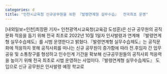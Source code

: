 ```yaml
---
categories: d
title: "인천시교육청 신규공무원을 위한 『발령연계형 실무수습』  전국최초 운영"
---
```

[내외일보=인천]최장환 기자= 인천광역시교육청(교육감 도성훈)은 신규 공무원의 공직 문화 적응을 돕기 위해 전국 최초로 2022년 10월 1일자 인사발령과 연계해 『발령연계형 실무수습제도』를 시범 운영한다고 밝혔다.『발령연계형 실무수습제도』는 공직문화에 적응하지 못해 공직사회를 떠나는 신규 공무원이 증가함에 따라 전.후임자 간 업무공유 및 소통창구를 형성하고 인수인계 기간을 확보해 신규공무원들의 공직사회 적응력을 높이기 위해 전국 최초로 시범 운영하는 사업이다.『발령연계형 실무수습제도』 도입으로 신규 공무원은 인사발령 예정 학교로